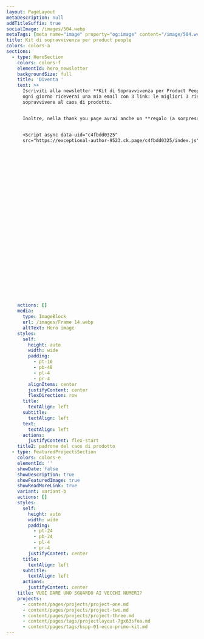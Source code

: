```yaml
---
layout: PageLayout
metaDescription: null
addTitleSuffix: true
socialImage: /images/504.webp
metaTags: [meta name="image" property="og:image" content="/image/504.webp">]
title: Kit di sopravvivenza per product people
colors: colors-a
sections:
  - type: HeroSection
    colors: colors-f
    elementId: hero_newsletter
    backgroundSize: full
    title: 'Diventa '
    text: >+
      Iscriviti alla newsletter **Kit di Sopravvivenza per Product People** ed
      ogni giorno riceverai una mia email con 3 link: le migliori 3 risorse per
      sopravvivere al caos di prodotto.


      Inoltre, nella thank you page avrai anche un **regalo (a sorpresa)!**


      <Script async data-uid="c4fbdd0325"
      src="https://exceptional-author-9523.ck.page/c4fbdd0325/index.js" />






























    actions: []
    media:
      type: ImageBlock
      url: /images/Frame 14.webp
      altText: Hero image
    styles:
      self:
        height: auto
        width: wide
        padding:
          - pt-10
          - pb-48
          - pl-4
          - pr-4
        alignItems: center
        justifyContent: center
        flexDirection: row
      title:
        textAlign: left
      subtitle:
        textAlign: left
      text:
        textAlign: left
      actions:
        justifyContent: flex-start
    title2: padrone del caos di prodotto
  - type: FeaturedProjectsSection
    colors: colors-e
    elementId: ''
    showDate: false
    showDescription: true
    showFeaturedImage: true
    showReadMoreLink: true
    variant: variant-b
    actions: []
    styles:
      self:
        height: auto
        width: wide
        padding:
          - pt-24
          - pb-24
          - pl-4
          - pr-4
        justifyContent: center
      title:
        textAlign: left
      subtitle:
        textAlign: left
      actions:
        justifyContent: center
    title: VUOI DARE UNO SGUARDO AI VECCHI NUMERI?
    projects:
      - content/pages/projects/project-one.md
      - content/pages/projects/project-two.md
      - content/pages/projects/project-three.md
      - content/pages/tags/projectlayout-7gx63sfoa.md
      - content/pages/tags/kspp-01-ecco-primo-kit.md
---
```

